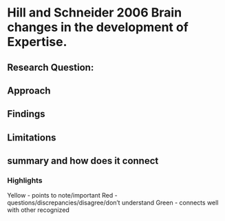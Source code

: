 # Hill and Schneider 2006 Brain changes in the development of Expertise.

## Research Question:

## Approach

## Findings
 
## Limitations

## summary and how does it connect

### Highlights
Yellow - points to note/important 
Red - questions/discrepancies/disagree/don’t understand
Green - connects well with other recognized